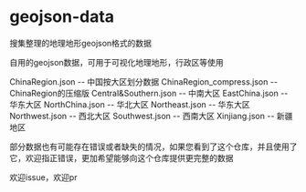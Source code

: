 # geojson-data
搜集整理的地理地形geojson格式的数据

自用的geojson数据，可用于可视化地理地形，行政区等使用

ChinaRegion.json -- 中国按大区划分数据
ChinaRegion_compress.json -- ChinaRegion的压缩版
Central&Southern.json -- 中南大区
EastChina.json -- 华东大区
NorthChina.json -- 华北大区
Northeast.json -- 华东大区
Northwest.json -- 西北大区
Southwest.json -- 西南大区
Xinjiang.json -- 新疆地区

部分数据也有可能存在错误或者缺失的情况，如果您看到了这个仓库，并且使用了它，欢迎指正错误，更加希望能够向这个仓库提供更完整的数据

欢迎issue，欢迎pr